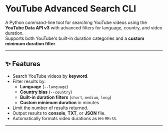 # YouTube Advanced Search CLI

A Python command-line tool for searching YouTube videos using the **YouTube Data API v3** with advanced filters for language, country, and video duration.  
Supports both YouTube's built-in duration categories and a **custom minimum duration filter**.

---

## ✨ Features
- Search YouTube videos by **keyword**.
- Filter results by:
  - **Language** (`--language`)
  - **Country bias** (`--country`)
  - **Built-in duration filters** (`short`, `medium`, `long`)
  - **Custom minimum duration** in minutes
- Limit the number of results returned.
- Output results to **console**, **TXT**, or **JSON** file.
- Automatically formats video durations as `HH:MM:SS`.

---
